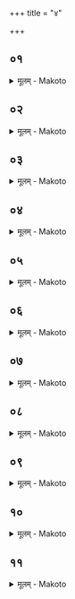 +++
title = "४"

+++


## ०१
<details><summary>मूलम् - Makoto</summary>

पु꣡रुषꣳ ह ना꣡रा꣡यणं꣡ प्रजा꣡पतिर् उवा꣡च ।॥  
य꣡जस्वयजस्वे꣡ति स꣡ होवा꣡च य꣡जस्वयजस्वे꣡ति वा꣡व꣡ त्वं꣡ मा꣡म् आ꣡त्थ त्रि꣡र् अयक्षि व꣡सवः प्रा꣡तःसवने꣡ना꣡गू रुद्राः꣡ मा꣡ध्यन्दिनेन स꣡वनेना꣡दित्या꣡स् तृतीयसवनेना꣡थ म꣡म यज्ञवा꣡स्त्व् ए᳡व꣡ यज्ञवा꣡स्ता꣡व् एवा᳡ह꣡म् आ꣡स इ꣡ति ॥॥
</details>

## ०२
<details><summary>मूलम् - Makoto</summary>

स꣡ होवा꣡च ।॥  
य꣡जस्वैवा᳡हं꣡ वै꣡ ते त꣡द् वक्ष्या꣡मि य꣡था꣡ त उक्था꣡नि मणि꣡र् इव सू꣡त्र ओ꣡ता꣡नि भविष्य꣡न्ति सू꣡त्रम् इव वा꣡ मणा꣡व् इ꣡ति ॥॥
</details>

## ०३
<details><summary>मूलम् - Makoto</summary>

त꣡स्मा꣡ उ हैत꣡द् उवा꣡च ।॥  
प्रा꣡तःसवने꣡ बहिष्पवमा꣡न꣡ उद्गा꣡ता꣡रम् अन्वा꣡रभा꣡सै श्येनो᳡ ऽसि गा꣡यत्र꣡छन्दा꣡ अ꣡नु त्वा꣡रभे स्वस्ति꣡ मा꣡ स꣡म्पा꣡रये꣡ति ॥॥
</details>

## ०४
<details><summary>मूलम् - Makoto</summary>

अ꣡थ मा꣡ध्यन्दिने प꣡वमा꣡ने ।॥  
उद्गा꣡ता꣡रम् अन्वा꣡रभा꣡सै सुपर्णो᳡ ऽसि त्रिष्टु꣡प्छन्दा꣡ अ꣡नु त्वा꣡रभे स्वस्ति꣡ मा꣡ स꣡ या꣡रये꣡ति ॥॥
</details>

## ०५
<details><summary>मूलम् - Makoto</summary>

अ꣡थ त्रितीयसवन꣡ आ꣡र्भवे प꣡वमा꣡ने ।॥  
उद्गा꣡ता꣡रम् अन्वा꣡रभा꣡सा꣡ ऋभु꣡र् असि ज꣡गच्छन्दा꣡ अ꣡नु त्वा꣡रभे स्वस्ति꣡ मा꣡ स꣡म्पा꣡रये꣡ति ॥॥
</details>

## ०६
<details><summary>मूलम् - Makoto</summary>

अ꣡थ सꣳ꣡स्थितेषुसꣳस्थितेषु स꣡वनेषु जपेः ।॥  
म꣡यि भ꣡र्गो म꣡यि महो꣡ म꣡यि य꣡शो म꣡यि स꣡र्वम् इ꣡ति ॥॥
</details>

## ०७
<details><summary>मूलम् - Makoto</summary>

अयं꣡ वै꣡ लोका꣡ भ꣡र्गः ।॥  
अन्तरिक्षलोको꣡ म꣡हो द्यौ꣡र् य꣡शो ये᳡ ऽन्ये꣡ लोका꣡स् त꣡त् स꣡र्वम् ॥॥
</details>

## ०८
<details><summary>मूलम् - Makoto</summary>

अग्नि꣡र् वै꣡ भ꣡र्गः ।॥  
वा꣡यु꣡र् म꣡ह आ꣡दित्यो꣡ य꣡शो ये᳡ ऽन्ये꣡ देवा꣡स् त꣡त् स꣡र्वम् ॥॥
</details>

## ०९
<details><summary>मूलम् - Makoto</summary>

ऋग्वेदो꣡ वै꣡ भ꣡र्गः ।॥  
यजुर्वेदो꣡ म꣡हः सा꣡मवेदो꣡ य꣡शो ये᳡ ऽन्ये꣡ वे꣡दा꣡स् त꣡त् स꣡र्वम् ॥॥
</details>

## १०
<details><summary>मूलम् - Makoto</summary>

वा꣡ग् वै꣡ भ꣡र्गः ।॥  
प्रा꣡णो꣡ म꣡हश् च꣡क्षुर् य꣡शो ये᳡ ऽन्ये꣡ प्रा꣡णा꣡स् त꣡त् स꣡र्वम् ॥॥
</details>

## ११
<details><summary>मूलम् - Makoto</summary>

त꣡द् विद्या꣡त् ।॥  
स꣡र्वां꣡ लोका꣡न् आ꣡त्म꣡न्न् अधिषि स꣡र्वेषु लोके꣡ष्व् आ꣡त्मा꣡नम् अधाꣳ꣡ सर्वा꣡न् देवा꣡न् आ꣡त्म꣡न्न् अधिषि स꣡र्वेषु देवे꣡ष्व् आ꣡त्मा꣡नम् अधाꣳ꣡ स꣡र्वा꣡न् वे꣡दा꣡न् आ꣡त्म꣡न्न् अधिषि स꣡र्वेषु वे꣡देष्व् आ꣡त्मा꣡नम् अधाꣳ꣡ स꣡र्वा꣡न् प्रा꣡णा꣡न् आ꣡त्म꣡न्न् अधिषि स꣡र्वेषु प्रा꣡णे꣡ष्व् आ꣡त्मा꣡नम् अधा꣡म् इ꣡त्य् अ꣡क्षिता꣡ वै꣡ लोका꣡ अ꣡क्षिता꣡ देवा꣡ अ꣡क्षिता꣡ वे꣡दा꣡ अ꣡क्षिताः꣡ प्रा꣡णा꣡ अ꣡क्षितꣳ स꣡र्वम् अ꣡क्षिता꣡द् ध वा꣡ अ꣡क्षितम् उपसं꣡क्रा꣡मत्य् अ꣡प पुनर्मृत्युं꣡ जयति स꣡र्वम् आ꣡युर् एति य꣡ एव꣡म् एत꣡द् वे꣡द ॥॥
</details>